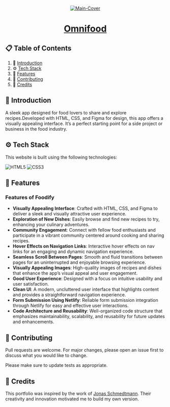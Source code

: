 <div align="center">
  <br />
   <a href="https://omnifood-getarpit.netlify.app/" target="_blank"><img src="https://i.ibb.co/xjbDwqN/4.png" alt="Main-Cover" border="0"></a>
  <br />

# [Omnifood](https://omnifood-getarpit.netlify.app/)

</div>

## 📋 <a name="table">Table of Contents</a>

1. 🤖 [Introduction](#introduction)
2. ⚙️ [Tech Stack](#techstack)
3. 🔋 [Features](#features)
4. 🚀 [Contributing](#contribute)
5. 🫡 [Credits](#credits)

## <a name="introduction">🤖 Introduction</a>

A sleek app designed for food lovers to share and explore recipes.Developed with HTML, CSS, and Figma for design, this app offers a visually appealing interface. It’s a perfect starting point for a side project or business in the food industry.

## <a name="techstack">⚙️ Tech Stack</a>

This website is built using the following technologies:

![HTML5](https://img.shields.io/badge/html5-%23E34F26.svg?style=for-the-badge&logo=html5&logoColor=white)
![CSS3](https://img.shields.io/badge/css3-%231572B6.svg?style=for-the-badge&logo=css3&logoColor=white)

## <a name="features">🔋 Features</a>

### Features of **Foodify**

- **Visually Appealing Interface**: Crafted with HTML, CSS, and Figma to deliver a sleek and visually attractive user experience.
- **Exploration of New Dishes**: Easily browse and find new recipes to try, enhancing your culinary adventures.
- **Community Engagement**: Connect with fellow food enthusiasts and participate in a vibrant community centered around cooking and sharing recipes.
- **Hover Effects on Navigation Links**: Interactive hover effects on nav links for an engaging and dynamic navigation experience.
- **Seamless Scroll Between Pages**: Smooth and fluid transitions between pages for an uninterrupted and enjoyable browsing experience.
- **Visually Appealing Images**: High-quality images of recipes and dishes that enhance the app’s visual appeal and user engagement.
- **Good User Experience**: Designed with a focus on intuitive usability and user satisfaction.
- **Clean UI**: A modern, uncluttered user interface that highlights content and provides a straightforward navigation experience.
- **Form Submission Using Netlify**: Reliable form submission integration through Netlify for easy and effective user interactions.
- **Code Architecture and Reusability**: Well-organized code structure that emphasizes maintainability, scalability, and reusability for future updates and enhancements.

## <a name="contribute"> 🚀 Contributing</a>

Pull requests are welcome. For major changes, please open an issue first
to discuss what you would like to change.

Please make sure to update tests as appropriate.

## 🫡 Credits

This portfolio was inspired by the work of [Jonas Schmedtmann](https://github.com/jonasschmedtmann). Their creativity and innovation motivated me to build my own version.
